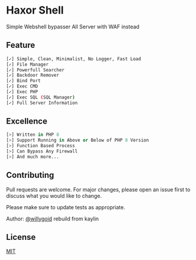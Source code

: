 
# Haxor Shell

Simple Webshell bypasser All Server with WAF instead
## Feature

```bash
[✓] Simple, Clean, Minimalist, No Logger, Fast Load
[✓] File Manager
[✓] Powerfull Searcher
[✓] Backdoor Remover
[✓] Bind Port
[✓] Exec CMD
[✓] Exec PHP
[✓] Exec SQL (SQL Manager)
[✓] Full Server Information
```

## Excellence

```python
[>] Written in PHP 8
[>] Support Running in Above or Below of PHP 8 Version
[>] Function Based Process
[>] Can Bypass Any Firewall
[>] And much more...
```

## Contributing
Pull requests are welcome. For major changes, please open an issue first to discuss what you would like to change.

Please make sure to update tests as appropriate.

Author: [@willygoid](https://icq.im/willygoid)
rebuild from kaylin

## License
[MIT](https://choosealicense.com/licenses/mit/)
